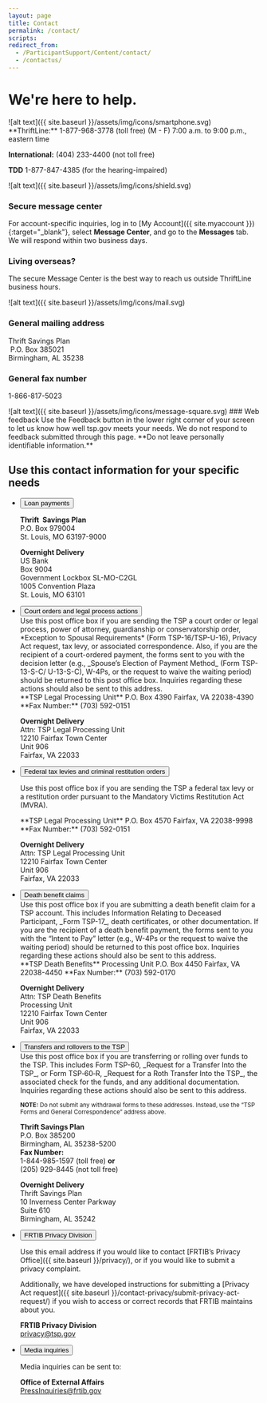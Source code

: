 ```yaml
---
layout: page
title: Contact
permalink: /contact/
scripts:
redirect_from:
  - /ParticipantSupport/Content/contact/
  - /contactus/
---
```

# We're here to help.

<section id="contact">
<!-- ROW 1 -->
<div class="usa-grid-full usa-layout-docs-main_content">
  <div class="usa-width-one-half" markdown="1">
![alt text]({{ site.baseurl }}/assets/img/icons/smartphone.svg)
**ThriftLine:** 1-877-968-3778 (toll free)
(M - F) 7:00 a.m. to 9:00 p.m., eastern time

**International:**
(404) 233-4400 (not toll free)

**TDD**
1-877-847-4385 (for the hearing-impaired)
  </div>
  <div class="usa-width-one-half" markdown="1">
![alt text]({{ site.baseurl }}/assets/img/icons/shield.svg)

### Secure message center
For account-specific inquiries, log in to [My Account]({{ site.myaccount }}){:target="\_blank"}, select **Message Center**, and go to the **Messages** tab. We will respond within two business days.

<div class="usa-alert usa-alert-info">
  <div class="usa-alert-body">
  <h3 class="usa-alert-heading">Living overseas?</h3>
  <p class="usa-alert-text">The secure Message Center is the best way to reach us outside ThriftLine business hours.</p>
  </div>
</div>


  </div>
</div>
<!-- ROW 2 -->
<div class="usa-grid-full usa-layout-docs-main_content">
<div class="usa-width-one-half" markdown="1">

![alt text]({{ site.baseurl }}/assets/img/icons/mail.svg)
### General mailing address
<p>
Thrift Savings Plan<br />
 P.O. Box 385021 <br />
Birmingham, AL 35238
</p>

### General fax number
1-866-817-5023

</div>
  <!-- WEB COMMENTS -->
    <div class="usa-width-one-half" markdown="1">
![alt text]({{ site.baseurl }}/assets/img/icons/message-square.svg)
### Web feedback   
Use the Feedback button in the lower right corner of your screen to let us know how well tsp.gov meets your needs. We do not respond to feedback submitted through this page. **Do not leave personally identifiable information.**

</div>
    <!-- MAIL & FAX -->
</div>
<!-- ROW 3 -->
</section>

## Use this contact information for your specific needs

<ul class="usa-accordion">
  <li>
    <button class="usa-accordion-button"
      aria-expanded="false"
      aria-controls="a1">
      Loan payments
    </button>
<div id="a1" class="usa-accordion-content" markdown="1">

**Thrift Savings Plan**  
P.O. Box 979004  
St. Louis, MO 63197-9000

**Overnight Delivery**  
US Bank  
Box 9004  
Government Lockbox SL-MO-C2GL  
1005 Convention Plaza  
St. Louis, MO 63101  
</div>
</li>
<li>
    <button class="usa-accordion-button"
      aria-expanded="false"
      aria-controls="a2">
      Court orders and legal process actions
    </button>
<div id="a2" class="usa-accordion-content">
<div class="usa-grid-full">
<div class="usa-width-two-thirds" markdown="1">
Use this post office box if you are sending the TSP a court order or legal process,
power of attorney, guardianship or conservatorship order, *Exception to Spousal
Requirements* (Form TSP-16/TSP-U-16), Privacy Act request, tax levy, or associated
correspondence. Also, if you are the recipient of a court-ordered payment, the forms
sent to you with the decision letter (e.g., _Spouse’s Election of Payment Method_
(Form TSP-13-S-C/ U-13-S-C), W-4Ps, or the request to waive the waiting period)
should be returned to this post office box. Inquiries regarding these actions should
also be sent to this address.
</div>
<div class="usa-width-one-third" markdown="1">
**TSP Legal Processing Unit**  
P.O. Box 4390  
Fairfax, VA 22038-4390  
**Fax Number:**  
(703) 592-0151  

**Overnight Delivery**  
Attn: TSP Legal Processing Unit  
12210 Fairfax Town Center  
Unit 906  
Fairfax, VA 22033  
</div>
</div>

</div>
  </li><li>
    <button class="usa-accordion-button"
      aria-expanded="false"
      aria-controls="a3">
      Federal tax levies and criminal restitution orders
    </button>
<div id="a3" class="usa-accordion-content">
<div class="usa-grid-full">
<div class="usa-width-two-thirds" markdown="1">

Use this post office box if you are sending the TSP a federal tax levy or a restitution
order pursuant to the Mandatory Victims Restitution Act (MVRA).
</div>
<div class="usa-width-one-third" markdown="1">
**TSP Legal Processing Unit**  
P.O. Box 4570  
Fairfax, VA 22038-9998  
**Fax Number:**  
(703) 592-0151  

**Overnight Delivery**  
Attn: TSP Legal Processing Unit  
12210 Fairfax Town Center  
Unit 906  
Fairfax, VA 22033  
</div>
</div>




</div>
  </li><li>
    <button class="usa-accordion-button"
      aria-expanded="false"
      aria-controls="a4">
      Death benefit claims
    </button>
<div id="a4" class="usa-accordion-content">

<div class="usa-grid-full">
<div class="usa-width-two-thirds" markdown="1">
Use this post office box if you are submitting a death benefit claim for a TSP
account. This includes Information Relating to Deceased
Participant, _Form TSP-17_, death certificates, or other documentation. If you are the recipient of a
death benefit payment, the forms sent to you with the “Intent to Pay” letter (e.g.,
W-4Ps or the request to waive the waiting period) should be returned to this post
office box. Inquiries regarding these actions should also be sent to this address.
</div>
<div class="usa-width-one-third" markdown="1">
**TSP Death Benefits**  
Processing Unit  
P.O. Box 4450  
Fairfax, VA 22038-4450  
**Fax Number:**  
(703) 592-0170  

**Overnight Delivery**  
Attn: TSP Death Benefits  
Processing Unit  
12210 Fairfax Town Center  
Unit 906  
Fairfax, VA 22033  
</div>
</div>



</div>
  </li>
<li>
    <button class="usa-accordion-button"
      aria-expanded="false"
      aria-controls="a5">
      Transfers and rollovers to the TSP
    </button>
<div id="a5" class="usa-accordion-content">

<div class="usa-grid-full">
<div class="usa-width-two-thirds" markdown="1">
Use this post office box if you are transferring or rolling over funds to the TSP. This includes Form TSP-60, _Request for a Transfer Into the TSP_, or Form TSP&#8209;60&#8209;R, _Request for a Roth Transfer Into the TSP_, the associated check for the funds, and any additional documentation. Inquiries regarding these actions should also be sent to this address.

<small>**NOTE:** Do not submit any withdrawal forms to these addresses. Instead, use the “TSP Forms
and General Correspondence” address above.</small>

</div>
<div class="usa-width-one-third" markdown="1">

**Thrift Savings Plan**    
P.O. Box 385200  
Birmingham, AL 35238-5200  
**Fax Number:**  
1-844-985-1597 (toll free)
**or**  
(205) 929-8445 (not toll free)  

**Overnight Delivery**   
Thrift Savings Plan   
10 Inverness Center Parkway  
Suite 610  
Birmingham, AL 35242  

</div>
</div>




</div>
</li>
<!-- PRIVACY CONTACT -->
<li>
    <button class="usa-accordion-button"
      aria-expanded="false"
      aria-controls="a6">
      FRTIB Privacy Division
    </button>
<div id="a6" class="usa-accordion-content">

<div class="usa-grid-full">
<div class="usa-width-two-thirds" markdown="1">

Use this email address if you would like to contact [FRTIB’s Privacy Office]({{ site.baseurl }}/privacy/), or if you would like to submit a privacy complaint.

Additionally, we have developed instructions for submitting a [Privacy Act request]({{ site.baseurl }}/contact-privacy/submit-privacy-act-request/) if you wish to access or correct records that FRTIB maintains about you.

</div>
<div class="usa-width-one-third" markdown="1">

**FRTIB Privacy Division**  
[privacy@tsp.gov](mailto:privacy@tsp.gov)

</div>
</div>
</div>
</li>
<!-- MEDIA INQUIRIES -->
<li>
    <button class="usa-accordion-button"
      aria-expanded="false"
      aria-controls="a7">
      Media inquiries
    </button>
<div id="a7" class="usa-accordion-content">

<div class="usa-grid-full">
<div class="usa-width-two-thirds" markdown="1">

Media inquiries can be sent to:

</div>
<div class="usa-width-one-third" markdown="1">

**Office of External Affairs**  
[PressInquiries@frtib.gov](mailto:PressInquiries@frtib.gov)

</div>
</div>
</div>
</li>
</ul>


<!-- CONTENT END -->
